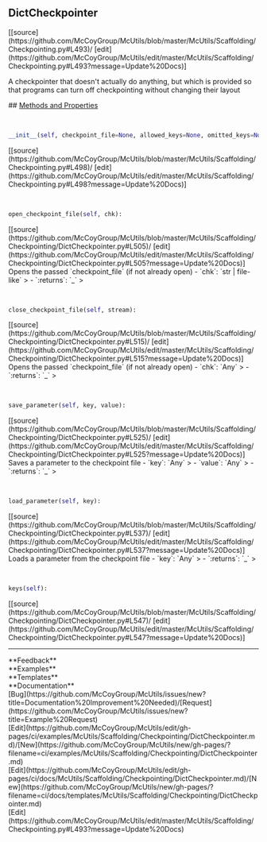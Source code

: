 ## <a id="McUtils.Scaffolding.Checkpointing.DictCheckpointer">DictCheckpointer</a> 

<div class="docs-source-link" markdown="1">
[[source](https://github.com/McCoyGroup/McUtils/blob/master/McUtils/Scaffolding/Checkpointing.py#L493)/
[edit](https://github.com/McCoyGroup/McUtils/edit/master/McUtils/Scaffolding/Checkpointing.py#L493?message=Update%20Docs)]
</div>

A checkpointer that doesn't actually do anything, but which is provided
so that programs can turn off checkpointing without changing their layout







<div class="collapsible-section">
 <div class="collapsible-section collapsible-section-header" markdown="1">
## <a class="collapse-link" data-toggle="collapse" href="#methods" markdown="1"> Methods and Properties</a> <a class="float-right" data-toggle="collapse" href="#methods"><i class="fa fa-chevron-down"></i></a>
 </div>
 <div class="collapsible-section collapsible-section-body collapse show" id="methods" markdown="1">
 
<a id="McUtils.Scaffolding.Checkpointing.DictCheckpointer.__init__" class="docs-object-method">&nbsp;</a> 
```python
__init__(self, checkpoint_file=None, allowed_keys=None, omitted_keys=None): 
```
<div class="docs-source-link" markdown="1">
[[source](https://github.com/McCoyGroup/McUtils/blob/master/McUtils/Scaffolding/Checkpointing.py#L498)/
[edit](https://github.com/McCoyGroup/McUtils/edit/master/McUtils/Scaffolding/Checkpointing.py#L498?message=Update%20Docs)]
</div>


<a id="McUtils.Scaffolding.Checkpointing.DictCheckpointer.open_checkpoint_file" class="docs-object-method">&nbsp;</a> 
```python
open_checkpoint_file(self, chk): 
```
<div class="docs-source-link" markdown="1">
[[source](https://github.com/McCoyGroup/McUtils/blob/master/McUtils/Scaffolding/Checkpointing/DictCheckpointer.py#L505)/
[edit](https://github.com/McCoyGroup/McUtils/edit/master/McUtils/Scaffolding/Checkpointing/DictCheckpointer.py#L505?message=Update%20Docs)]
</div>
Opens the passed `checkpoint_file` (if not already open)
  - `chk`: `str | file-like`
    > 
  - `:returns`: `_`
    >


<a id="McUtils.Scaffolding.Checkpointing.DictCheckpointer.close_checkpoint_file" class="docs-object-method">&nbsp;</a> 
```python
close_checkpoint_file(self, stream): 
```
<div class="docs-source-link" markdown="1">
[[source](https://github.com/McCoyGroup/McUtils/blob/master/McUtils/Scaffolding/Checkpointing/DictCheckpointer.py#L515)/
[edit](https://github.com/McCoyGroup/McUtils/edit/master/McUtils/Scaffolding/Checkpointing/DictCheckpointer.py#L515?message=Update%20Docs)]
</div>
Opens the passed `checkpoint_file` (if not already open)
  - `chk`: `Any`
    > 
  - `:returns`: `_`
    >


<a id="McUtils.Scaffolding.Checkpointing.DictCheckpointer.save_parameter" class="docs-object-method">&nbsp;</a> 
```python
save_parameter(self, key, value): 
```
<div class="docs-source-link" markdown="1">
[[source](https://github.com/McCoyGroup/McUtils/blob/master/McUtils/Scaffolding/Checkpointing/DictCheckpointer.py#L525)/
[edit](https://github.com/McCoyGroup/McUtils/edit/master/McUtils/Scaffolding/Checkpointing/DictCheckpointer.py#L525?message=Update%20Docs)]
</div>
Saves a parameter to the checkpoint file
  - `key`: `Any`
    > 
  - `value`: `Any`
    > 
  - `:returns`: `_`
    >


<a id="McUtils.Scaffolding.Checkpointing.DictCheckpointer.load_parameter" class="docs-object-method">&nbsp;</a> 
```python
load_parameter(self, key): 
```
<div class="docs-source-link" markdown="1">
[[source](https://github.com/McCoyGroup/McUtils/blob/master/McUtils/Scaffolding/Checkpointing/DictCheckpointer.py#L537)/
[edit](https://github.com/McCoyGroup/McUtils/edit/master/McUtils/Scaffolding/Checkpointing/DictCheckpointer.py#L537?message=Update%20Docs)]
</div>
Loads a parameter from the checkpoint file
  - `key`: `Any`
    > 
  - `:returns`: `_`
    >


<a id="McUtils.Scaffolding.Checkpointing.DictCheckpointer.keys" class="docs-object-method">&nbsp;</a> 
```python
keys(self): 
```
<div class="docs-source-link" markdown="1">
[[source](https://github.com/McCoyGroup/McUtils/blob/master/McUtils/Scaffolding/Checkpointing/DictCheckpointer.py#L547)/
[edit](https://github.com/McCoyGroup/McUtils/edit/master/McUtils/Scaffolding/Checkpointing/DictCheckpointer.py#L547?message=Update%20Docs)]
</div>
 </div>
</div>












---


<div markdown="1" class="text-secondary">
<div class="container">
  <div class="row">
   <div class="col" markdown="1">
**Feedback**   
</div>
   <div class="col" markdown="1">
**Examples**   
</div>
   <div class="col" markdown="1">
**Templates**   
</div>
   <div class="col" markdown="1">
**Documentation**   
</div>
   <div class="col" markdown="1">
   
</div>
   <div class="col" markdown="1">
   
</div>
   <div class="col" markdown="1">
   
</div>
</div>
  <div class="row">
   <div class="col" markdown="1">
[Bug](https://github.com/McCoyGroup/McUtils/issues/new?title=Documentation%20Improvement%20Needed)/[Request](https://github.com/McCoyGroup/McUtils/issues/new?title=Example%20Request)   
</div>
   <div class="col" markdown="1">
[Edit](https://github.com/McCoyGroup/McUtils/edit/gh-pages/ci/examples/McUtils/Scaffolding/Checkpointing/DictCheckpointer.md)/[New](https://github.com/McCoyGroup/McUtils/new/gh-pages/?filename=ci/examples/McUtils/Scaffolding/Checkpointing/DictCheckpointer.md)   
</div>
   <div class="col" markdown="1">
[Edit](https://github.com/McCoyGroup/McUtils/edit/gh-pages/ci/docs/McUtils/Scaffolding/Checkpointing/DictCheckpointer.md)/[New](https://github.com/McCoyGroup/McUtils/new/gh-pages/?filename=ci/docs/templates/McUtils/Scaffolding/Checkpointing/DictCheckpointer.md)   
</div>
   <div class="col" markdown="1">
[Edit](https://github.com/McCoyGroup/McUtils/edit/master/McUtils/Scaffolding/Checkpointing.py#L493?message=Update%20Docs)   
</div>
   <div class="col" markdown="1">
   
</div>
   <div class="col" markdown="1">
   
</div>
   <div class="col" markdown="1">
   
</div>
</div>
</div>
</div>